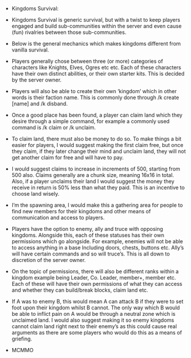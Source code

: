 * Kingdoms Survival:

* Kingdoms Survival is generic survival, but with a twist to keep players engaged and build sub-communities within the server and even cause (fun) rivalries between those sub-communities.

* Below is the general mechanics which makes kingdoms different from vanilla survival.

* Players generally chose between three (or more) categories of characters like Knights, Elves, Ogres etc etc. Each of these characters have their own distinct abilities, or their own starter kits. This is decided by the server owner.

* Players will also be able to create their own ‘kingdom’ which in other words is their faction name. This is commonly done through /k create [name] and /k disband.

* Once a good place has been found, a player can claim land which they desire through a simple command, for example a commonly used command is /k claim or /k unclaim.
* To claim land, there must also be money to do so. To make things a bit easier for players, I would suggest making the first claim free, but once they claim, if they later change their mind and unclaim land, they will not get another claim for free and will have to pay.

* I would suggest claims to increase in increments of 500, starting from 500 also. Claims generally are a chunk size, meaning 16x16 in total. Also, if a player unclaims their land I would suggest the money they receive in return is 50% less than what they paid. This is an incentive to choose land wisely.

* I’m the spawning area, I would make this a gathering area for people to find new members for their kingdoms and other means of communication and access to players.

* Players have the option to enemy, ally and truce with opposing kingdoms. Alongside this, each of these statuses has their own permissions which go alongside. For example, enemies will not be able to access anything in a base Including doors, chests, buttons etc. Ally’s will have certain commands and so will truce’s. This is all down to discretion of the server owner.

* On the topic of permissions, there will also be different ranks within a kingdom example being Leader, Co. Leader, member+, member etc. Each of these will have their own permissions of what they can access and whether they can build/break blocks, claim land etc.

* If A was to enemy B, this would mean A can attack B if they were to set foot upon their kingdom whilst B cannot. The only way which B would be able to inflict pain on A would be through a neutral zone which is unclaimed land. I would also suggest making it so enemy kingdoms cannot claim land right next to their enemy’s as this could cause real arguments as there are some players who would do this as a means of griefing.

* MCMMO